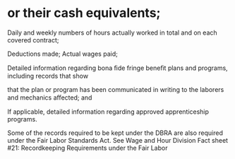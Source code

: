 # or their cash equivalents;

Daily and weekly numbers of hours actually worked in total and on each covered contract;

Deductions made; Actual wages paid;

Detailed information regarding bona ﬁde fringe beneﬁt plans and programs, including records that show

that the plan or program has been communicated in writing to the laborers and mechanics aﬀected; and

If applicable, detailed information regarding approved apprenticeship programs.

Some of the records required to be kept under the DBRA are also required under the Fair Labor Standards Act. See Wage and Hour Division Fact sheet #21: Recordkeeping Requirements under the Fair Labor